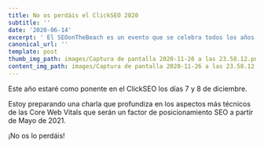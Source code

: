 ```yaml
---
title: No os perdáis el ClickSEO 2020
subtitle: ''
date: '2020-06-14'
excerpt: ' El SEOonTheBeach es un evento que se celebra todos los años en la Manga del Mar Menor y concentra en un ambiente de playa distendido a los mayores profesionales del sector.'
canonical_url: ''
template: post
thumb_img_path: images/Captura de pantalla 2020-11-26 a las 23.58.12.png
content_img_path: images/Captura de pantalla 2020-11-26 a las 23.58.12.png
---
```


Este año estaré como ponente en el ClickSEO los días 7 y 8 de diciembre.

Estoy preparando una charla que profundiza en los aspectos más técnicos de las Core Web Vitals que serán un factor de posicionamiento SEO a partir de Mayo de 2021.

¡No os lo perdáis!